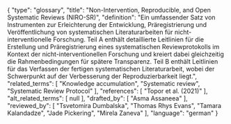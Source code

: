 {
    "type": "glossary",
    "title": "Non-Intervention, Reproducible, and Open Systematic Reviews (NIRO-SR)",
    "definition": "Ein umfassender Satz von Instrumenten zur Erleichterung der Entwicklung, Präregistrierung und Veröffentlichung von systematischen Literaturarbeiten für nicht-interventionelle Forschung. Teil A enthält detaillierte Leitlinien für die Erstellung und Präregistrierung eines systematischen Reviewprotokolls im Kontext der nicht-interventionellen Forschung und kreiert dabei gleichzeitig die Rahmenbedingungen für spätere Transparenz. Teil B enthält Leitlinien für das Verfassen der fertigen systematischen Literaturarbeit, wobei der Schwerpunkt auf der Verbesserung der Reproduzierbarkeit liegt.",
    "related_terms": [
        "Knowledge accumulation",
        "Systematic review",
        "Systematic Review Protocol"
    ],
    "references": [
        "Topor et al. (2021)"
    ],
    "alt_related_terms": [
        null
    ],
    "drafted_by": [
        "Asma Assaneea"
    ],
    "reviewed_by": [
        "Tsvetomira Dumbalska",
        "Thomas Rhys Evans",
        "Tamara Kalandadze",
        "Jade Pickering",
        "Mirela Zaneva"
    ],
    "language": "german"
}
